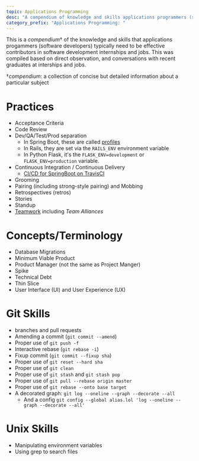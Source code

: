 ```yaml
---
topic: Applications Programming
desc: "A compendium of knowledge and skills applications programmers (software developers) need"
category_prefix: "Applications Programming: "
---
```


This is a _compendium_† of the knowledge and skills that applications progammers (software developers) typically need 
to be effective contributors in software development internships and jobs.    This was compiled based on 
direct observation, and conversations with recent graduates at interships and jobs.

†_compendium_: a collection of concise but detailed information about a particular subject

# Practices

* Acceptance Criteria
* Code Review
* Dev/QA/Test/Prod separation
   * In Spring Boot, these are called [profiles](https://stackabuse.com/spring-boot-profiles-for-dev-and-prod-environments/)
   * In Rails, they are set via the `RAILS_ENV` environment variable
   * In Python Flask, it's the `FLASK_ENV=development` or `FLASK_ENV=production` variable. 
* Continuous Integration / Continuous Delivery
   * [CI/CD for SpringBoot on TravisCI](https://sivalabs.in/2018/01/ci-cd-springboot-applications-using-travis-ci/)
* Grooming
* Pairing (including strong-style pairing) and Mobbing
* Retrospectives (retros)
* Stories
* Standup
* [Teamwork](/topics/teamwork) including *Team Alliances*

# Concepts/Terminology

* Database Migrations
* Minimum Viable Product
* Product Manager (not the same as Project Manger)
* Spike
* Technical Debt
* Thin Slice
* User Interface (UI) and User Experience (UX)

# Git Skills

* branches and pull requests
* Amending a commit (`git commit --amend`)
* Proper use of `git push -f`
* Interactive rebase (`git rebase -i`)
* Fixup commit (`git commit --fixup sha`)
* Proper use of `git reset --hard sha`
* Proper use of `git clean`
* Proper use of `git stash` and `git stash pop`
* Proper use of `git pull --rebase origin master`
* Proper use of `git rebase --onto base target`
* A decorated graph: `git log --oneline --graph --decorate --all`
   * And a config `git config --global alias.lol 'log --oneline --graph --decorate --all'`

# Unix Skills
* Manipulating environment variables
* Using grep to search files
